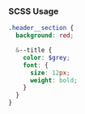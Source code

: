 ### SCSS Usage

```scss
.header__section {
  background: red;

  &--title {
    color: $grey;
    font: {
      size: 12px;
      weight: bold;
    }
  }
}
```
